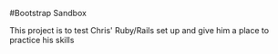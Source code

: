 #Bootstrap Sandbox

This project is to test Chris' Ruby/Rails set up and give him a place to practice
his skills